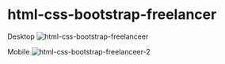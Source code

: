 # html-css-bootstrap-freelancer

Desktop
![html-css-bootstrap-freelanceer](https://user-images.githubusercontent.com/36935960/216840926-3837d42f-93a0-45a1-b2e9-f8fc41273e6b.png)

Mobile
![html-css-bootstrap-freelanceer-2](https://user-images.githubusercontent.com/36935960/216840929-aa8557dc-3d47-44e3-ac91-0f099593e48f.png)
